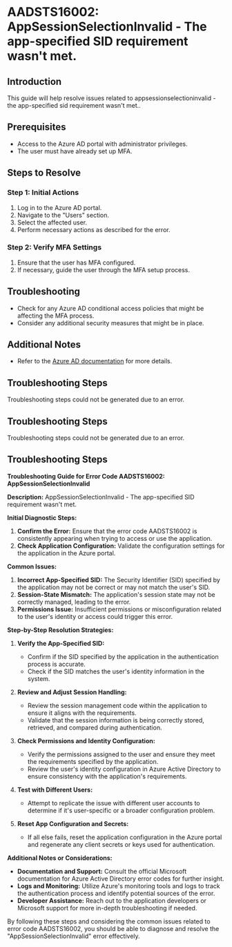 # AADSTS16002: AppSessionSelectionInvalid - The app-specified SID requirement wasn't met.

## Introduction
This guide will help resolve issues related to appsessionselectioninvalid - the app-specified sid requirement wasn't met..

## Prerequisites
- Access to the Azure AD portal with administrator privileges.
- The user must have already set up MFA.

## Steps to Resolve

### Step 1: Initial Actions
1. Log in to the Azure AD portal.
2. Navigate to the "Users" section.
3. Select the affected user.
4. Perform necessary actions as described for the error.

### Step 2: Verify MFA Settings
1. Ensure that the user has MFA configured.
2. If necessary, guide the user through the MFA setup process.

## Troubleshooting
- Check for any Azure AD conditional access policies that might be affecting the MFA process.
- Consider any additional security measures that might be in place.

## Additional Notes
- Refer to the [Azure AD documentation](https://learn.microsoft.com/en-us/azure/active-directory/) for more details.


## Troubleshooting Steps
Troubleshooting steps could not be generated due to an error.

## Troubleshooting Steps
Troubleshooting steps could not be generated due to an error.

## Troubleshooting Steps
**Troubleshooting Guide for Error Code AADSTS16002: AppSessionSelectionInvalid**

**Description:** AppSessionSelectionInvalid - The app-specified SID requirement wasn't met.

**Initial Diagnostic Steps:**
1. **Confirm the Error:** Ensure that the error code AADSTS16002 is consistently appearing when trying to access or use the application.
2. **Check Application Configuration:** Validate the configuration settings for the application in the Azure portal.

**Common Issues:**
1. **Incorrect App-Specified SID:** The Security Identifier (SID) specified by the application may not be correct or may not match the user's SID.
2. **Session-State Mismatch:** The application's session state may not be correctly managed, leading to the error.
3. **Permissions Issue:** Insufficient permissions or misconfiguration related to the user's identity or access could trigger this error.

**Step-by-Step Resolution Strategies:**
1. **Verify the App-Specified SID:**
   - Confirm if the SID specified by the application in the authentication process is accurate.
   - Check if the SID matches the user's identity information in the system.

2. **Review and Adjust Session Handling:**
   - Review the session management code within the application to ensure it aligns with the requirements.
   - Validate that the session information is being correctly stored, retrieved, and compared during authentication.

3. **Check Permissions and Identity Configuration:**
   - Verify the permissions assigned to the user and ensure they meet the requirements specified by the application.
   - Review the user's identity configuration in Azure Active Directory to ensure consistency with the application's requirements.

4. **Test with Different Users:**
   - Attempt to replicate the issue with different user accounts to determine if it's user-specific or a broader configuration problem.

5. **Reset App Configuration and Secrets:**
   - If all else fails, reset the application configuration in the Azure portal and regenerate any client secrets or keys used for authentication.

**Additional Notes or Considerations:**
- **Documentation and Support:** Consult the official Microsoft documentation for Azure Active Directory error codes for further insight.
- **Logs and Monitoring:** Utilize Azure's monitoring tools and logs to track the authentication process and identify potential sources of the error.
- **Developer Assistance:** Reach out to the application developers or Microsoft support for more in-depth troubleshooting if needed.

By following these steps and considering the common issues related to error code AADSTS16002, you should be able to diagnose and resolve the "AppSessionSelectionInvalid" error effectively.